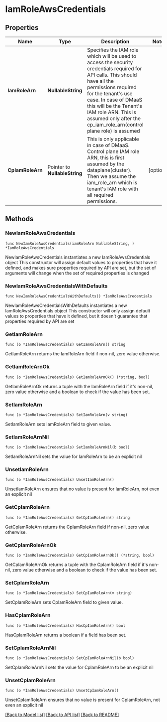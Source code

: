 # IamRoleAwsCredentials

## Properties

Name | Type | Description | Notes
------------ | ------------- | ------------- | -------------
**IamRoleArn** | **NullableString** | Specifies the IAM role which will be used to access the security credentials required for API calls. This should have all the permissions required for the tenant&#39;s use case. In case of DMaaS this will be the Tenant&#39;s IAM role ARN. This is assumed only after the cp_iam_role_arn(control plane role) is assumed | 
**CpIamRoleArn** | Pointer to **NullableString** | This is only applicable in case of DMaaS. Control plane IAM role ARN, this is first assumed by the dataplane(cluster). Then we assume the iam_role_arn which is tenant&#39;s IAM role with all required permissions. | [optional] 

## Methods

### NewIamRoleAwsCredentials

`func NewIamRoleAwsCredentials(iamRoleArn NullableString, ) *IamRoleAwsCredentials`

NewIamRoleAwsCredentials instantiates a new IamRoleAwsCredentials object
This constructor will assign default values to properties that have it defined,
and makes sure properties required by API are set, but the set of arguments
will change when the set of required properties is changed

### NewIamRoleAwsCredentialsWithDefaults

`func NewIamRoleAwsCredentialsWithDefaults() *IamRoleAwsCredentials`

NewIamRoleAwsCredentialsWithDefaults instantiates a new IamRoleAwsCredentials object
This constructor will only assign default values to properties that have it defined,
but it doesn't guarantee that properties required by API are set

### GetIamRoleArn

`func (o *IamRoleAwsCredentials) GetIamRoleArn() string`

GetIamRoleArn returns the IamRoleArn field if non-nil, zero value otherwise.

### GetIamRoleArnOk

`func (o *IamRoleAwsCredentials) GetIamRoleArnOk() (*string, bool)`

GetIamRoleArnOk returns a tuple with the IamRoleArn field if it's non-nil, zero value otherwise
and a boolean to check if the value has been set.

### SetIamRoleArn

`func (o *IamRoleAwsCredentials) SetIamRoleArn(v string)`

SetIamRoleArn sets IamRoleArn field to given value.


### SetIamRoleArnNil

`func (o *IamRoleAwsCredentials) SetIamRoleArnNil(b bool)`

 SetIamRoleArnNil sets the value for IamRoleArn to be an explicit nil

### UnsetIamRoleArn
`func (o *IamRoleAwsCredentials) UnsetIamRoleArn()`

UnsetIamRoleArn ensures that no value is present for IamRoleArn, not even an explicit nil
### GetCpIamRoleArn

`func (o *IamRoleAwsCredentials) GetCpIamRoleArn() string`

GetCpIamRoleArn returns the CpIamRoleArn field if non-nil, zero value otherwise.

### GetCpIamRoleArnOk

`func (o *IamRoleAwsCredentials) GetCpIamRoleArnOk() (*string, bool)`

GetCpIamRoleArnOk returns a tuple with the CpIamRoleArn field if it's non-nil, zero value otherwise
and a boolean to check if the value has been set.

### SetCpIamRoleArn

`func (o *IamRoleAwsCredentials) SetCpIamRoleArn(v string)`

SetCpIamRoleArn sets CpIamRoleArn field to given value.

### HasCpIamRoleArn

`func (o *IamRoleAwsCredentials) HasCpIamRoleArn() bool`

HasCpIamRoleArn returns a boolean if a field has been set.

### SetCpIamRoleArnNil

`func (o *IamRoleAwsCredentials) SetCpIamRoleArnNil(b bool)`

 SetCpIamRoleArnNil sets the value for CpIamRoleArn to be an explicit nil

### UnsetCpIamRoleArn
`func (o *IamRoleAwsCredentials) UnsetCpIamRoleArn()`

UnsetCpIamRoleArn ensures that no value is present for CpIamRoleArn, not even an explicit nil

[[Back to Model list]](../README.md#documentation-for-models) [[Back to API list]](../README.md#documentation-for-api-endpoints) [[Back to README]](../README.md)


